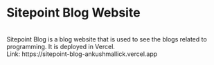 # Sitepoint Blog Website
<br>
Sitepoint Blog is a blog website that is used to see the blogs related to programming. It is deployed in Vercel.
<br>
Link: https://sitepoint-blog-ankushmallick.vercel.app
